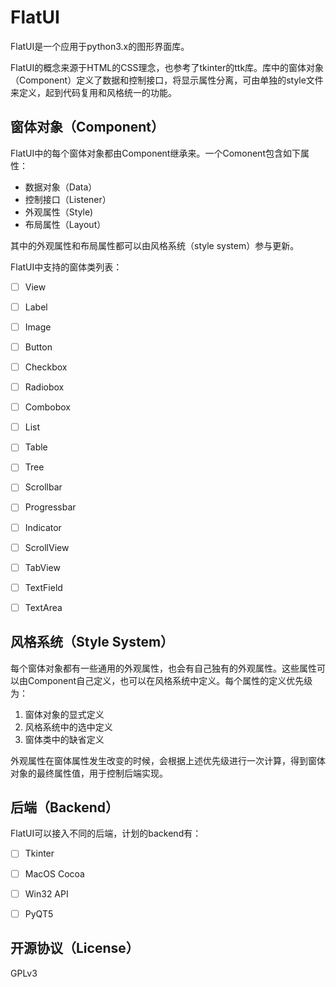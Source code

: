FlatUI
======

FlatUI是一个应用于python3.x的图形界面库。

FlatUI的概念来源于HTML的CSS理念，也参考了tkinter的ttk库。库中的窗体对象（Component）定义了数据和控制接口，将显示属性分离，可由单独的style文件来定义，起到代码复用和风格统一的功能。


窗体对象（Component）
------------------

FlatUI中的每个窗体对象都由Component继承来。一个Comonent包含如下属性：

* 数据对象（Data）
* 控制接口（Listener）
* 外观属性（Style)
* 布局属性（Layout）

其中的外观属性和布局属性都可以由风格系统（style system）参与更新。

FlatUI中支持的窗体类列表：

* [ ] View
* [ ] Label
* [ ] Image
* [ ] Button
* [ ] Checkbox
* [ ] Radiobox
* [ ] Combobox
* [ ] List
* [ ] Table
* [ ] Tree
* [ ] Scrollbar
* [ ] Progressbar
* [ ] Indicator
* [ ] ScrollView
* [ ] TabView
* [ ] TextField
* [ ] TextArea


风格系统（Style System）
---------------------

每个窗体对象都有一些通用的外观属性，也会有自己独有的外观属性。这些属性可以由Component自己定义，也可以在风格系统中定义。每个属性的定义优先级为：

1. 窗体对象的显式定义
1. 风格系统中的选中定义
1. 窗体类中的缺省定义

外观属性在窗体属性发生改变的时候，会根据上述优先级进行一次计算，得到窗体对象的最终属性值，用于控制后端实现。


后端（Backend）
-------------

FlatUI可以接入不同的后端，计划的backend有：

* [ ] Tkinter
* [ ] MacOS Cocoa
* [ ] Win32 API
* [ ] PyQT5


开源协议（License）
----------------

GPLv3


